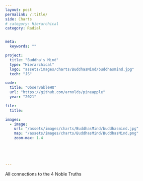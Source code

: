 ```yaml
---
layout: post
permalink: /:title/
side: Charts
# category: Hierarchical
category: Radial


meta:
  keywords: ""

project:
  title: "Buddha's Mind"
  type: "Hierarchical"
  logo: "assets/images/charts/BuddhasMind/buddhasmind.jpg"
  tech: "JS"

code:
  title: "ObservableHQ"
  url: "https://github.com/arnolds/pineapple"
  year: "2021"

file:
  title:

images:
  - image:
    url: "/assets/images/charts/BuddhasMind/buddhasmind.jpg"
    map: "/assets/images/charts/BuddhasMind/BuddhasMind.png"
    zoom-max: 1.4





---
```

All connections to the 4 Noble Truths
